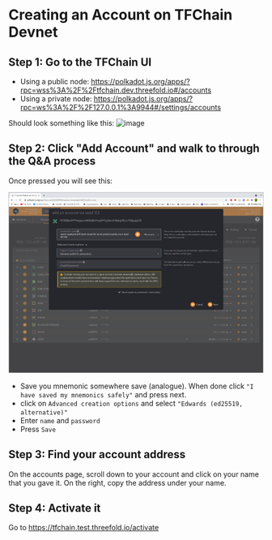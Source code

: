 # Creating an Account on TFChain Devnet

## Step 1: Go to the TFChain UI

- Using a public node: https://polkadot.js.org/apps/?rpc=wss%3A%2F%2Ftfchain.dev.threefold.io#/accounts
- Using a private node: https://polkadot.js.org/apps/?rpc=ws%3A%2F%2F127.0.0.1%3A9944#/settings/accounts

Should look something like this:
![image](https://user-images.githubusercontent.com/13766992/130954090-c34193eb-0864-4f6a-aa49-7ce66b6d72fb.png)

## Step 2: Click "Add Account" and walk to through the Q&A process

Once pressed you will see this:

![image](account_create_1.png)

- Save you mnemonic somewhere save (analogue).  When done click ```"I have saved my mnemonics safely"``` and press next.
- click on ```Advanced creation options``` and select ```"Edwards (ed25519, alternative)"```
- Enter ```name``` and ```password``` 
- Press ```Save```


## Step 3: Find your account address

On the accounts page, scroll down to your account and click on your name that you gave it. On the right, copy the address under your name.

## Step 4: Activate it

Go to https://tfchain.test.threefold.io/activate